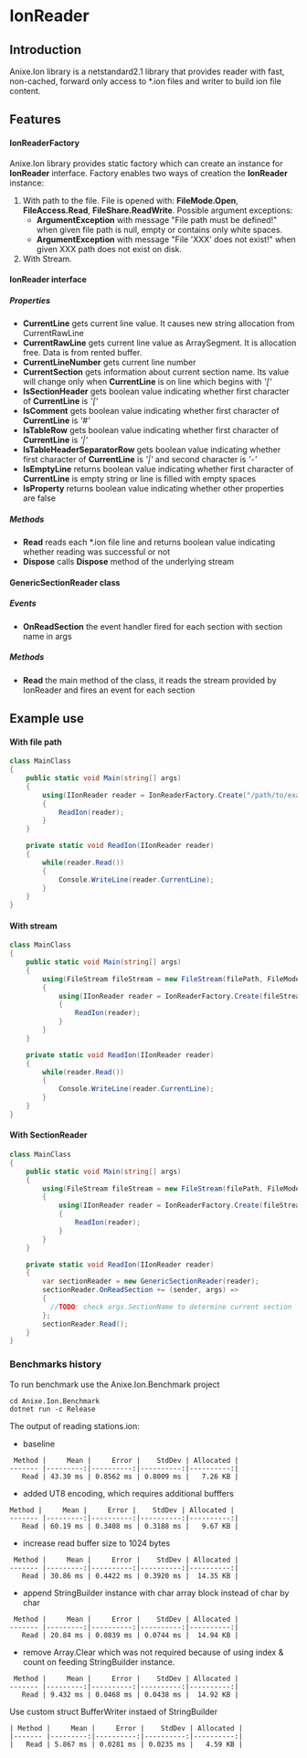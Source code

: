 # IonReader

## Introduction
Anixe.Ion library is a netstandard2.1 library that provides reader with fast, non-cached, forward only access to *.ion files and writer to build ion file content. 

## Features
#### IonReaderFactory
Anixe.Ion library provides static factory which can create an instance for **IonReader** interface. Factory enables two ways of creation the **IonReader** instance:

1. With path to the file. File is opened with: **FileMode.Open**, **FileAccess.Read**, **FileShare.ReadWrite**. Possible argument exceptions:
   * **ArgumentException** with message "File path must be defined!" when given file path is null, empty or contains only white spaces.
   * **ArgumentException** with message "File 'XXX' does not exist!" when given XXX path does not exist on disk.
2. With Stream.

#### IonReader interface
##### Properties
* **CurrentLine** gets current line value. It causes new string allocation from CurrentRawLine 
* **CurrentRawLine** gets current line value as ArraySegment<char>. It is allocation free. Data is from rented buffer.
* **CurrentLineNumber** gets current line number
* **CurrentSection** gets information about current section name. Its value will change only when **CurrentLine** is on line which begins with *'['*
* **IsSectionHeader** gets boolean value indicating whether first character of **CurrentLine** is *'['*
* **IsComment** gets boolean value indicating whether first character of **CurrentLine** is *'#'*
* **IsTableRow** gets boolean value indicating whether first character of **CurrentLine** is *'|'*
* **IsTableHeaderSeparatorRow** gets boolean value indicating whether first character of **CurrentLine** is *'|'* and second character is *'-'*
* **IsEmptyLine** returns boolean value indicating whether first character of **CurrentLine** is empty string or line is filled with empty spaces
* **IsProperty** returns boolean value indicating whether other properties are false

##### Methods
* **Read** reads each *.ion file line and returns boolean value indicating whether reading was successful or not
* **Dispose** calls **Dispose** method of the underlying stream

#### GenericSectionReader class

##### Events
* **OnReadSection** the event handler fired for each section with section name in args
##### Methods
* **Read** the main method of the class, it reads the stream provided by IonReader and fires an event for each section

## Example use
#### With file path
```c#
class MainClass
{
    public static void Main(string[] args)
    {
        using(IIonReader reader = IonReaderFactory.Create("/path/to/example.ion"))
        {
            ReadIon(reader);
        }
    }

    private static void ReadIon(IIonReader reader)
    {
        while(reader.Read())
        {
            Console.WriteLine(reader.CurrentLine);
        }
    }
}
```
#### With stream
```c#
class MainClass
{
    public static void Main(string[] args)
    {
        using(FileStream fileStream = new FileStream(filePath, FileMode.Open, FileAccess.Read, FileShare.ReadWrite))
        {
            using(IIonReader reader = IonReaderFactory.Create(fileStream))
            {
                ReadIon(reader);
            }
        }
    }

    private static void ReadIon(IIonReader reader)
    {
        while(reader.Read())
        {
            Console.WriteLine(reader.CurrentLine);
        }
    }
}
```

#### With SectionReader
```c#
class MainClass
{
    public static void Main(string[] args)
    {
        using(FileStream fileStream = new FileStream(filePath, FileMode.Open, FileAccess.Read, FileShare.ReadWrite))
        {
            using(IIonReader reader = IonReaderFactory.Create(fileStream))
            {
                ReadIon(reader);
            }
        }
    }

    private static void ReadIon(IIonReader reader)
    {
        var sectionReader = new GenericSectionReader(reader);
        sectionReader.OnReadSection += (sender, args) =>
        {
          //TODO: check args.SectionName to determine current section
        };
        sectionReader.Read();
    }
}
```

### Benchmarks history

To run benchmark use the Anixe.Ion.Benchmark project

```
cd Anixe.Ion.Benchmark
dotnet run -c Release
```

The output of reading stations.ion:

* baseline

```
 Method |     Mean |     Error |    StdDev | Allocated |
------- |---------:|----------:|----------:|----------:|
   Read | 43.30 ms | 0.8562 ms | 0.8009 ms |   7.26 KB |
```

* added UT8 encoding, which requires additional bufffers
```
Method |     Mean |     Error |    StdDev | Allocated |
------- |---------:|----------:|----------:|----------:|
   Read | 60.19 ms | 0.3408 ms | 0.3188 ms |   9.67 KB |
```

* increase read buffer size to 1024 bytes
```
 Method |     Mean |     Error |    StdDev | Allocated |
------- |---------:|----------:|----------:|----------:|
   Read | 30.86 ms | 0.4422 ms | 0.3920 ms |  14.35 KB |
```

* append StringBuilder instance with char array block instead of char by char
```
 Method |     Mean |     Error |    StdDev | Allocated |
------- |---------:|----------:|----------:|----------:|
   Read | 20.84 ms | 0.0839 ms | 0.0744 ms |  14.94 KB |
```

* remove Array.Clear which was not required because of using index & count on feeding StringBuilder instance.
```
 Method |     Mean |     Error |    StdDev | Allocated |
------- |---------:|----------:|----------:|----------:|
   Read | 9.432 ms | 0.0468 ms | 0.0438 ms |  14.92 KB |
```

Use custom struct BufferWriter instaed of StringBuilder
```
| Method |     Mean |     Error |    StdDev | Allocated |
|------- |---------:|----------:|----------:|----------:|
|   Read | 5.867 ms | 0.0281 ms | 0.0235 ms |   4.59 KB |
```